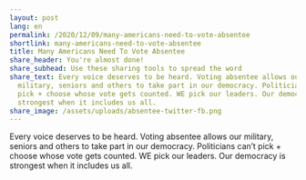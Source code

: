```yaml
---
layout: post
lang: en
permalink: /2020/12/09/many-americans-need-to-vote-absentee
shortlink: many-americans-need-to-vote-absentee
title: Many Americans Need To Vote Absentee
share_header: You're almost done!
share_subhead: Use these sharing tools to spread the word
share_text: Every voice deserves to be heard. Voting absentee allows our
  military, seniors and others to take part in our democracy. Politicians can’t
  pick + choose whose vote gets counted. WE pick our leaders. Our democracy is
  strongest when it includes us all.
share_image: /assets/uploads/absentee-twitter-fb.png
---
```

Every voice deserves to be heard. Voting absentee allows our military, seniors and others to take part in our democracy. Politicians can’t pick + choose whose vote gets counted. WE pick our leaders. Our democracy is strongest when it includes us all.